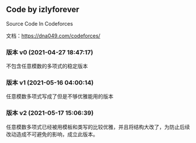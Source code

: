 ## Code by izlyforever

Source Code In Codeforces

文档：https://dna049.com/codeforces/

### 版本 v0 (2021-04-27 18:47:17)

不包含任意模数的多项式的稳定版本

### 版本 v1 (2021-05-16 04:00:14)

任意模数多项式写成了但是不够优雅能用的版本

### 版本 v2 (2021-05-17 15:06:39)

任意模数多项式已经被用模板和类写的比较优雅，并且将结构大改了，为防止后续改动造成不可避免的影响，成立此版本。